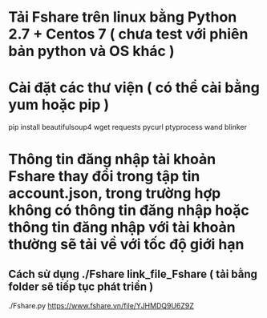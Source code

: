# Tải Fshare trên linux bằng Python 2.7 + Centos 7 ( chưa test với phiên bản python và OS khác )

# Cài đặt các thư viện ( có thể cài bằng yum  hoặc pip )

pip install beautifulsoup4 wget requests pycurl ptyprocess wand blinker

# Thông tin đăng nhập tài khoản Fshare thay đổi trong tập tin account.json, trong trường hợp không có thông tin đăng nhập hoặc thông tin đăng nhập với tài khoản thường sẽ tải về với tốc độ giới hạn

## Cách sử dụng ./Fshare link_file_Fshare ( tải bằng folder sẽ tiếp tục phát triển )

./Fshare.py https://www.fshare.vn/file/YJHMDQ9U6Z9Z
